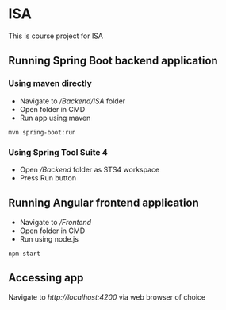 # ISA
This is course project for ISA
## Running Spring Boot backend application
### Using maven directly
* Navigate to */Backend/ISA* folder
* Open folder in CMD
* Run app using maven
```
mvn spring-boot:run
```
### Using Spring Tool Suite 4
* Open */Backend* folder as STS4 workspace
* Press Run button
## Running Angular frontend application
* Navigate to */Frontend*
* Open folder in CMD
* Run using node.js
```
npm start
```
## Accessing app
Navigate to *http://localhost:4200* via web browser of choice
